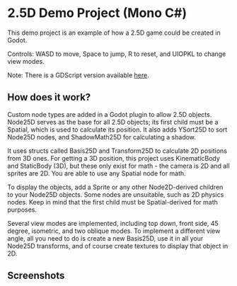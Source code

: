 # 2.5D Demo Project (Mono C#)

This demo project is an example of how a 2.5D game could be created in Godot.

Controls: WASD to move, Space to jump, R to reset, and UIOPKL to change view modes.

Note: There is a GDScript version available [here](https://github.com/godotengine/godot-demo-projects/tree/master/misc/2.5d).

## How does it work?

Custom node types are added in a Godot plugin to allow 2.5D objects. Node25D serves as the base for all 2.5D objects; its first child must be a Spatial, which is used to calculate its position. It also adds YSort25D to sort Node25D nodes, and ShadowMath25D for calculating a shadow.

It uses structs called Basis25D and Transform25D to calculate 2D positions from 3D ones. For getting a 3D position, this project uses KinematicBody and StaticBody (3D), but these only exist for math - the camera is 2D and all sprites are 2D. You are able to use any Spatial node for math.

To display the objects, add a Sprite or any other Node2D-derived children to your Node25D objects. Some nodes are unsuitable, such as 2D physics nodes. Keep in mind that the first child must be Spatial-derived for math purposes.

Several view modes are implemented, including top down, front side, 45 degree, isometric, and two oblique modes. To implement a different view angle, all you need to do is create a new Basis25D, use it in all your Node25D transforms, and of course create textures to display that object in 2D.

## Screenshots
